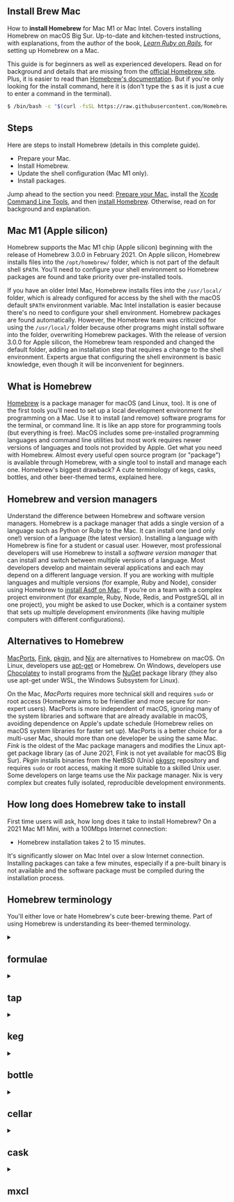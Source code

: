 ## Install Brew Mac

How to **install Homebrew** for Mac M1 or Mac Intel. Covers installing Homebrew on macOS Big Sur. Up-to-date and kitchen-tested instructions, with explanations, from the author of the book, _[Learn Ruby on Rails](https://learn-rails.com/)_, for setting up Homebrew on a Mac.

This guide is for beginners as well as experienced developers.  Read on for background and details that are missing from the [official Homebrew site](https://brew.sh/). Plus, it is easier to read than [Homebrew's documentation](https://docs.brew.sh/). But if you're only looking for the install command, here it is (don't type the `$` as it is just a cue to enter a command in the terminal).

```bash
$ /bin/bash -c "$(curl -fsSL https://raw.githubusercontent.com/Homebrew/install/HEAD/install.sh)"
```

## Steps

Here are steps to install Homebrew (details in this complete guide).
- Prepare your Mac.
- Install Homebrew.
- Update the shell configuration (Mac M1 only).
- Install packages.

Jump ahead to the section you need: [Prepare your Mac](/homebrew/1.html), install the [Xcode Command Line Tools](/homebrew/2.html), and then [install Homebrew](/homebrew/3.html). Otherwise, read on for background and explanation.

## Mac M1 (Apple silicon)

Homebrew supports the Mac M1 chip (Apple silicon) beginning with the release of Homebrew 3.0.0 in February 2021. On Apple silicon, Homebrew installs files into the `/opt/homebrew/` folder, which is not part of the default shell `$PATH`. You'll need to configure your shell environment so Homebrew packages are found and take priority over pre-installed tools.

If you have an older Intel Mac, Homebrew installs files into the `/usr/local/` folder, which is already configured for access by the shell with the macOS default `$PATH` environment variable. Mac Intel installation is easier because there's no need to configure your shell environment. Homebrew packages are found automatically. However, the Homebrew team was criticized for using the `/usr/local/` folder because other programs might install software into the folder, overwriting Homebrew packages. With the release of version 3.0.0 for Apple silicon, the Homebrew team responded and changed the default folder, adding an installation step that requires a change to the shell environment. Experts argue that configuring the shell environment is basic knowledge, even though it will be inconvenient for beginners.

## What is Homebrew

[Homebrew](https://brew.sh/) is a package manager for macOS (and Linux, too). It is one of the first tools you'll need to set up a local development environment for programming on a Mac. Use it to install (and remove) software programs for the terminal, or command line. It is like an app store for programming tools (but everything is free). MacOS includes some pre-installed programming languages and command line utilities but most work requires newer versions of languages and tools not provided by Apple. Get what you need with Homebrew. Almost every useful open source program (or "package") is available through Homebrew, with a single tool to install and manage each one. Homebrew's biggest drawback? A cute terminology of kegs, casks, bottles, and other beer-themed terms, explained here.

## Homebrew and version managers

Understand the difference between Homebrew and software version managers. Homebrew is a package manager that adds a single version of a language such as Python or Ruby to the Mac. It can install one (and only one!) version of a language (the latest version). Installing a language with Homebrew is fine for a student or casual user. However, most professional developers will use Homebrew to install a _software version manager_ that can install and switch between multiple versions of a language. Most developers develop and maintain several applications and each may depend on a different language version. If you are working with multiple languages and multiple versions (for example, Ruby and Node), consider using Homebrew to [install Asdf on Mac](/ruby/5.html). If you’re on a team with a complex project environment (for example, Ruby, Node, Redis, and PostgreSQL all in one project), you might be asked to use Docker, which is a container system that sets up multiple development environments (like having multiple computers with different configurations).

## Alternatives to Homebrew

[MacPorts](https://www.macports.org/), [Fink](https://www.finkproject.org/), [pkgin](https://pkgin.net/), and [Nix](https://nixos.org/) are alternatives to Homebrew on macOS. On Linux, developers use [apt-get](https://en.wikipedia.org/wiki/APT_(software)) or Homebrew. On Windows, developers use [Chocolatey](https://chocolatey.org/) to install programs from the [NuGet](https://www.nuget.org/) package library (they also use apt-get under WSL, the Windows Subsystem for Linux).

On the Mac, _MacPorts_ requires more technical skill and requires `sudo` or root access (Homebrew aims to be friendlier and more secure for non-expert users). MacPorts is more independent of macOS, ignoring many of the system libraries and software that are already available in macOS, avoiding dependence on Apple's update schedule (Homebrew relies on macOS system libraries for faster set up). MacPorts is a better choice for a multi-user Mac, should more than one developer be using the same Mac. _Fink_ is the oldest of the Mac package managers and modifies the Linux apt-get package library (as of June 2021, Fink is not yet available for macOS Big Sur). _Pkgin_ installs binaries from the NetBSD (Unix) [pkgsrc](https://www.pkgsrc.org/) repository and requires `sudo` or root access, making it more suitable to a skilled Unix user. Some developers on large teams use the _Nix_ package manager. Nix is very complex but creates fully isolated, reproducible development environments.

## How long does Homebrew take to install

First time users will ask, how long does it take to install Homebrew? On a 2021 Mac M1 Mini, with a 100Mbps Internet connection:
- Homebrew installation takes 2 to 15 minutes.

It's significantly slower on Mac Intel over a slow Internet connection. Installing packages can take a few minutes, especially if a pre-built binary is not available and the software package must be compiled during the installation process.

## Homebrew terminology

You'll either love or hate Homebrew's cute beer-brewing theme. Part of using Homebrew is understanding its beer-themed terminology.

<details>
<summary><h2>formulae</h2></summary>
<p>
A Homebrew <em>formula</em> is a Ruby script that controls the installation of a package. Formulae are contributed by people who maintain software packages. You don't need to know how to write a formula to use Homebrew; you just enter the command <code>brew install &lt;formula&gt;</code>. The <a href="https://github.com/Homebrew/homebrew-core">homebrew-core</a> repository contains over 4000 packages. Each formula lists the location of the package's source archive and includes directives to build the software from the archive.
</p>
</details>

<details>
<summary><h2>tap</h2></summary>
<p>
A Homebrew <em>tap</em> is a repository that contains Homebrew formulae used to install packages. The default Tap is on GitHub as <a href="https://github.com/Homebrew/homebrew-core">homebrew-core</a>. The <code>brew tap</code> command allows a developer to use formulae from their own repository without submitting anything for approval by Homebrew.
</p>
</details>

<details>
<summary><h2>keg</h2></summary>
<p>
A Homebrew <em>keg</em> is the folder that contains a specific version of a package that has been installed by Homebrew. The path to the keg contains both the package name and version number, for example <code>/opt/homebrew/Cellar/tree/1.8.0</code>. For most packages, Homebrew creates a <a href="https://en.wikipedia.org/wiki/Symbolic_link">symbolic link</a> ("alias" or symlink) from the keg to the <code>/opt/homebrew/bin/</code> directory so entering the package name as a command will run the installed version from the keg. A few packages are installed "keg-only" which means no symlink is created because the package may conflict with a pre-installed package from Apple. Keg-only packages are usually dependencies needed to install or run other Homebrew packages, avoiding conflicts with macOS system software.
</p>
</details>

<details>
<summary><h2>bottle</h2></summary>
<p>
A Homebrew <em>bottle</em> is a pre-compiled package, sometimes called a "binary." Installation is faster with a pre-compiled package.
</p>
</details>

<details>
<summary><h2>cellar</h2></summary>
<p>
The Homebrew <em>cellar</em> is the directory where Homebrew stores packages. It is the folder <code>/opt/homebrew/</code> on Apple silicon machines and <code>/usr/local/</code> on Mac Intel.
</p>
</details>

<details>
<summary><h2>cask</h2></summary>
<p>
A Homebrew <em>cask</em> is like a keg, but contains macOS GUI applications installed from the command line. Casks are not very popular but provide a mechanism to automate the installation of GUI applications from a script or the command line.
</p>
</details>


<details>
<summary><h2>mxcl</h2></summary>
<p>
Homebrew's mxcl is <a href="https://twitter.com/mxcl">Max Howell</a>, the creator of Homebrew. Not really a term, but good to know.
</p>
</details>


